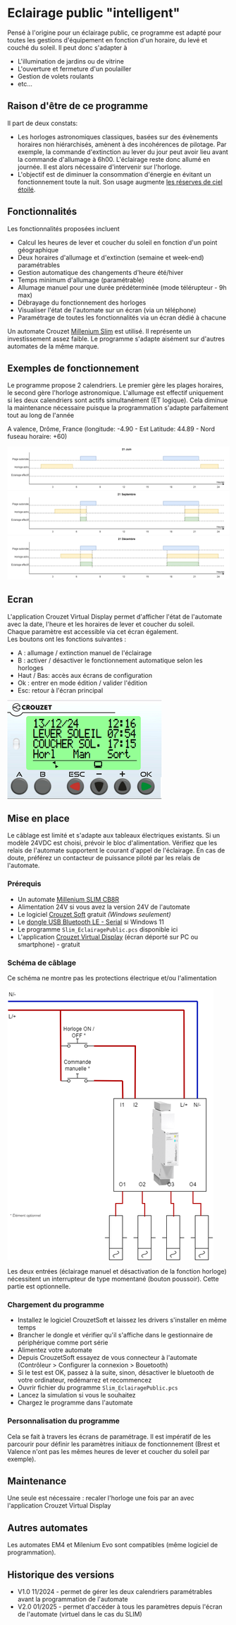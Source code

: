 # Eclairage public "intelligent"

Pensé à l'origine pour un éclairage public, ce programme est adapté pour toutes les gestions d'équipement en fonction d'un horaire, du levé et couché du soleil. Il peut donc s'adapter à
- L'illumination de jardins ou de vitrine
- L'ouverture et fermeture d'un poulailler
- Gestion de volets roulants
- etc...

## Raison d'être de ce programme

Il part de deux constats:
- Les horloges astronomiques classiques, basées sur des évènements horaires non hiérarchisés, amènent à des incohérences de pilotage. Par exemple, la commande d'extinction au lever du jour peut avoir lieu avant la commande d'allumage à 6h00. L'éclairage reste donc allumé en journée. Il est alors nécessaire d'intervenir sur l'horloge.
- L'objectif est de diminuer la consommation d'énergie en évitant un fonctionnement toute la nuit. Son usage augmente [les réserves de ciel étoilé](https://fr.wikipedia.org/wiki/R%C3%A9serve_de_ciel_%C3%A9toil%C3%A9).


## Fonctionnalités
Les fonctionnalités proposées incluent
- Calcul les heures de lever et coucher du soleil en fonction d'un point géographique
- Deux horaires d'allumage et d'extinction (semaine et week-end) paramétrables
- Gestion automatique des changements d'heure été/hiver
- Temps minimum d'allumage (paramétrable)
- Allumage manuel pour une durée prédéterminée (mode télérupteur - 9h max)
- Débrayage du fonctionnement des horloges
- Visualiser l'état de l'automate sur un écran (via un téléphone)
- Paramétrage de toutes les fonctionnalités via un écran dédié à chacune

Un automate Crouzet [Millenium Slim](https://soda.crouzet.com/pn/?i=88983903) est utilisé. Il représente un investissement assez faible. Le programme s'adapte aisément sur d'autres automates de la même marque.

## Exemples de fonctionnement

Le programme propose 2 calendriers. Le premier gère les plages horaires, le second gère l'horloge astronomique. L'allumage est effectif uniquement si les deux calendriers sont actifs simultanément (ET logique). Cela diminue la maintenance nécessaire puisque la programmation s'adapte parfaitement tout au long de l'année

A valence, Drôme, France (longitude: -4.90 - Est Latitude: 44.89 - Nord fuseau horaire: +60)

![21 juin](./res/eclairage_public-21-jun.drawio.png)
![21 septembre](./res/eclairage_public-21-sept.drawio.png)
![21 décembre](./res/eclairage_public-21-dec.drawio.png)

## Ecran

L'application Crouzet Virtual Display permet d'afficher l'état de l'automate avec la date, l'heure et les horaires de lever et coucher du soleil.  
Chaque paramètre est accessible via cet écran également.  
Les boutons ont les fonctions suivantes :
- A : allumage / extinction manuel de l'éclairage
- B : activer / désactiver le fonctionnement automatique selon les horloges
- Haut / Bas: accès aux écrans de configuration
- Ok : entrer en mode édition / valider l'édition
- Esc: retour à l'écran principal

![Ecran](./res/ecran.png)

## Mise en place

Le câblage est limité et s'adapte aux tableaux électriques existants. Si un modèle 24VDC est choisi, prévoir le bloc d'alimentation. Vérifiez que les relais de l'automate supportent le courant d'appel de l'éclairage. En cas de doute, préférez un contacteur de puissance piloté par les relais de l'automate.

### Prérequis

- Un automate [Millenium SLIM CB8R](https://www.crouzet.com/products/automation-controllers/millenium-slim)
- Alimentation 24V si vous avez la version 24V de l'automate
- Le logiciel [Crouzet Soft](https://www.crouzet.com/softwares/download) gratuit _(Windows seulement)_
- Le [dongle USB Bluetooth LE - Serial](https://soda.crouzet.com/pn/?i=88980124) si Windows 11
- Le programme `Slim_EclairagePublic.pcs` disponible ici
- L'application [Crouzet Virtual Display](https://www.crouzet.com/produits/controleurs-automatisme/software/crouzet-virtual-display/) (écran déporté sur PC ou smartphone) - gratuit

### Schéma de câblage

Ce schéma ne montre pas les protections électrique et/ou l'alimentation  

![Câblage](./res/eclairage_public-cablage.drawio.png)

Les deux entrées (éclairage manuel et désactivation de la fonction horloge) nécessitent un interrupteur de type momentané (bouton poussoir). Cette partie est optionnelle.

### Chargement du programme

- Installez le logiciel CrouzetSoft et laissez les drivers s'installer en même temps
- Brancher le dongle et vérifier qu'il s'affiche dans le gestionnaire de périphérique comme port série
- Alimentez votre automate
- Depuis CrouzetSoft essayez de vous connecteur à l'automate (Contrôleur > Configurer la connexion > Bouetooth)
- Si le test est OK, passez à la suite, sinon, désactiver le bluetooth de votre ordinateur, redémarrez et recommencez
- Ouvrir fichier du programme  `Slim_EclairagePublic.pcs`
- Lancez la simulation si vous le souhaitez
- Chargez le programme dans l'automate

### Personnalisation du programme

Cela se fait à travers les écrans de paramétrage. Il est impératif de les parcourir pour définir les paramètres initiaux de fonctionnement (Brest et Valence n'ont pas les mêmes heures de lever et coucher du soleil par exemple).

## Maintenance

Une seule est nécessaire : recaler l'horloge une fois par an avec l'application Crouzet Virtual Display

## Autres automates

Les automates EM4 et Milenium Evo sont compatibles (même logiciel de programmation).

## Historique des versions

- V1.0 11/2024 - permet de gérer les deux calendriers paramétrables avant la programmation de l'automate
- V2.0 01/2025 - permet d'accéder à tous les paramètres depuis l'écran de l'automate (virtuel dans le cas du SLIM)
